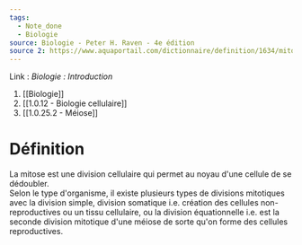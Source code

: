 ```yaml
---
tags:
  - Note_done
  - Biologie
source: Biologie - Peter H. Raven - 4e édition
source 2: https://www.aquaportail.com/dictionnaire/definition/1634/mitose#:~:text=La%20mitose%20est%20le%20type,résultantes%20ne%20subissent%20aucune%20modification.
---
```


Link :
_Biologie : Introduction_
1. [[Biologie]]
2. [[1.0.12 - Biologie cellulaire]]
3. [[1.0.25.2 - Méiose]]

# Définition
La mitose est une division cellulaire qui permet au noyau d'une cellule de se dédoubler. 
\
Selon le type d'organisme, il existe plusieurs types de divisions mitotiques avec la division simple, division somatique i.e. création des cellules non-reproductives ou un tissu cellulaire, ou la division équationnelle i.e. est la seconde division mitotique d'une méiose de sorte qu'on forme des cellules reproductives.
